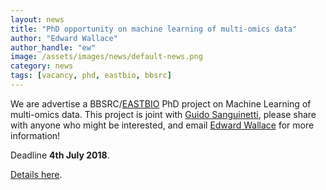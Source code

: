 ```yaml
---
layout: news
title: "PhD opportunity on machine learning of multi-omics data"
author: "Edward Wallace"
author_handle: "ew"
image: /assets/images/news/default-news.png
category: news
tags: [vacancy, phd, eastbio, bbsrc]
---
```


We are advertise a BBSRC/[EASTBIO](http://www.eastscotbiodtp.ac.uk/) PhD project on Machine Learning of multi-omics data. This project is joint with [Guido Sanguinetti](http://homepages.inf.ed.ac.uk/gsanguin/), please share with anyone who might be interested, and email [Edward Wallace](/team/edward-wallace) for more information!

Deadline **4th July 2018**.

[Details here](/blog/phd-multi-omics).

